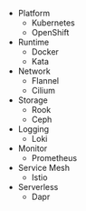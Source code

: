 + Platform
    - Kubernetes
    - OpenShift
+ Runtime
    - Docker
    - Kata
+ Network
    - Flannel
    - Cilium
+ Storage
    - Rook
    - Ceph
+ Logging
    - Loki
+ Monitor
    - Prometheus
+ Service Mesh
    - Istio
+ Serverless
    - Dapr